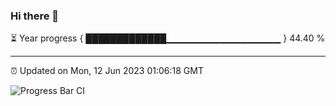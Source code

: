 ### Hi there 👋

⏳ Year progress { █████████████▁▁▁▁▁▁▁▁▁▁▁▁▁▁▁▁▁ } 44.40 %

---

⏰ Updated on Mon, 12 Jun 2023 01:06:18 GMT

![Progress Bar CI](https://github.com/liununu/liununu/workflows/Progress%20Bar%20CI/badge.svg)
